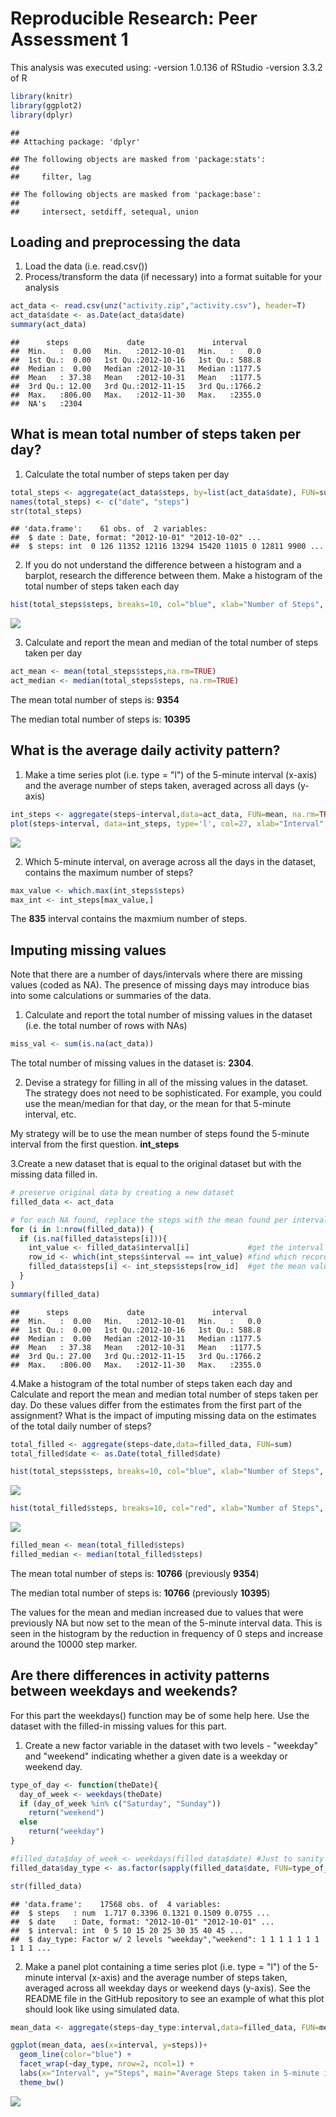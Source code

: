 # Reproducible Research: Peer Assessment 1
This analysis was executed using:
-version 1.0.136 of RStudio
-version 3.3.2 of R


```r
library(knitr)
library(ggplot2)
library(dplyr)
```

```
## 
## Attaching package: 'dplyr'
```

```
## The following objects are masked from 'package:stats':
## 
##     filter, lag
```

```
## The following objects are masked from 'package:base':
## 
##     intersect, setdiff, setequal, union
```
## Loading and preprocessing the data
1. Load the data (i.e. read.csv())
2. Process/transform the data (if necessary) into a format suitable for your analysis

```r
act_data <- read.csv(unz("activity.zip","activity.csv"), header=T)
act_data$date <- as.Date(act_data$date)
summary(act_data)
```

```
##      steps             date               interval     
##  Min.   :  0.00   Min.   :2012-10-01   Min.   :   0.0  
##  1st Qu.:  0.00   1st Qu.:2012-10-16   1st Qu.: 588.8  
##  Median :  0.00   Median :2012-10-31   Median :1177.5  
##  Mean   : 37.38   Mean   :2012-10-31   Mean   :1177.5  
##  3rd Qu.: 12.00   3rd Qu.:2012-11-15   3rd Qu.:1766.2  
##  Max.   :806.00   Max.   :2012-11-30   Max.   :2355.0  
##  NA's   :2304
```

## What is mean total number of steps taken per day?
1. Calculate the total number of steps taken per day

```r
total_steps <- aggregate(act_data$steps, by=list(act_data$date), FUN=sum, na.rm=TRUE)
names(total_steps) <- c("date", "steps")
str(total_steps)
```

```
## 'data.frame':	61 obs. of  2 variables:
##  $ date : Date, format: "2012-10-01" "2012-10-02" ...
##  $ steps: int  0 126 11352 12116 13294 15420 11015 0 12811 9900 ...
```

2. If you do not understand the difference between a histogram and a barplot, research the difference between them. 
Make a histogram of the total number of steps taken each day

```r
hist(total_steps$steps, breaks=10, col="blue", xlab="Number of Steps", ylab="Frequency", main="Histogram of the Total Number of Steps taken each day ")
```

![](PA1_template_files/figure-html/unnamed-chunk-4-1.png)<!-- -->

3. Calculate and report the mean and median of the total number of steps taken per day

```r
act_mean <- mean(total_steps$steps,na.rm=TRUE)
act_median <- median(total_steps$steps, na.rm=TRUE)
```
The mean total number of steps is: <b>9354</b>

The median total number of steps is: <b>10395</b>

## What is the average daily activity pattern?
1. Make a time series plot (i.e. type = "l") of the 5-minute interval (x-axis) and the average number of steps taken, averaged across all days (y-axis)

```r
int_steps <- aggregate(steps~interval,data=act_data, FUN=mean, na.rm=TRUE)
plot(steps~interval, data=int_steps, type='l', col=27, xlab="Interval", ylab="Average Steps", main="Average Steps taken averaged across all days")
```

![](PA1_template_files/figure-html/unnamed-chunk-6-1.png)<!-- -->

2. Which 5-minute interval, on average across all the days in the dataset, contains the maximum number of steps?

```r
max_value <- which.max(int_steps$steps)
max_int <- int_steps[max_value,]
```
The <b>835</b> interval contains the maxmium number of steps.



## Imputing missing values
Note that there are a number of days/intervals where there are missing values (coded as NA). The presence of missing days may introduce bias into some calculations or summaries of the data.

1. Calculate and report the total number of missing values in the dataset (i.e. the total number of rows with NAs)

```r
miss_val <- sum(is.na(act_data))
```
The total number of missing values in the dataset is: <b>2304</b>.

2. Devise a strategy for filling in all of the missing values in the dataset. The strategy does not need to be sophisticated. For example, you could use the mean/median for that day, or the mean for that 5-minute interval, etc.

My strategy will be to use the mean number of steps found the 5-minute interval from the first question. <b>int_steps</b>

3.Create a new dataset that is equal to the original dataset but with the missing data filled in.

```r
# preserve original data by creating a new dataset
filled_data <- act_data

# for each NA found, replace the steps with the mean found per interval from the first question.
for (i in 1:nrow(filled_data)) {
  if (is.na(filled_data$steps[i])){
    int_value <- filled_data$interval[i]             #get the interval value that has NA for steps
    row_id <- which(int_steps$interval == int_value) #find which record that relates to
    filled_data$steps[i] <- int_steps$steps[row_id]  #get the mean value for the step
  }
}
summary(filled_data)
```

```
##      steps             date               interval     
##  Min.   :  0.00   Min.   :2012-10-01   Min.   :   0.0  
##  1st Qu.:  0.00   1st Qu.:2012-10-16   1st Qu.: 588.8  
##  Median :  0.00   Median :2012-10-31   Median :1177.5  
##  Mean   : 37.38   Mean   :2012-10-31   Mean   :1177.5  
##  3rd Qu.: 27.00   3rd Qu.:2012-11-15   3rd Qu.:1766.2  
##  Max.   :806.00   Max.   :2012-11-30   Max.   :2355.0
```

4.Make a histogram of the total number of steps taken each day and Calculate and report the mean and median total number of steps taken per day. Do these values differ from the estimates from the first part of the assignment? What is the impact of imputing missing data on the estimates of the total daily number of steps?

```r
total_filled <- aggregate(steps~date,data=filled_data, FUN=sum)
total_filled$date <- as.Date(total_filled$date)

hist(total_steps$steps, breaks=10, col="blue", xlab="Number of Steps", ylab="Frequency", main="Total Number of Steps taken each day")
```

![](PA1_template_files/figure-html/unnamed-chunk-10-1.png)<!-- -->

```r
hist(total_filled$steps, breaks=10, col="red", xlab="Number of Steps", ylab="Frequency", main="Total Number of Steps taken each day (Imputed)")
```

![](PA1_template_files/figure-html/unnamed-chunk-10-2.png)<!-- -->

```r
filled_mean <- mean(total_filled$steps)
filled_median <- median(total_filled$steps)
```
The mean total number of steps is: <b>10766</b> (previously <b>9354</b>)

The median total number of steps is: <b>10766</b> (previously <b>10395</b>)

The values for the mean and median increased due to values that were previously NA but now set to the mean of the 5-minute interval data.
This is seen in the histogram by the reduction in frequency of 0 steps and increase around the 10000 step marker.

## Are there differences in activity patterns between weekdays and weekends?
For this part the weekdays() function may be of some help here. Use the dataset with the filled-in missing values for this part.

1. Create a new factor variable in the dataset with two levels - "weekday" and "weekend" indicating whether a given date is a weekday or weekend day.

```r
type_of_day <- function(theDate){
  day_of_week <- weekdays(theDate)
  if (day_of_week %in% c("Saturday", "Sunday"))
    return("weekend") 
  else
    return("weekday")
}

#filled_data$day_of_week <- weekdays(filled_data$date) #Just to sanity check the result is correct.
filled_data$day_type <- as.factor(sapply(filled_data$date, FUN=type_of_day))

str(filled_data)
```

```
## 'data.frame':	17568 obs. of  4 variables:
##  $ steps   : num  1.717 0.3396 0.1321 0.1509 0.0755 ...
##  $ date    : Date, format: "2012-10-01" "2012-10-01" ...
##  $ interval: int  0 5 10 15 20 25 30 35 40 45 ...
##  $ day_type: Factor w/ 2 levels "weekday","weekend": 1 1 1 1 1 1 1 1 1 1 ...
```
2. Make a panel plot containing a time series plot (i.e. type = "l") of the 5-minute interval (x-axis) and the average number of steps taken, averaged across all weekday days or weekend days (y-axis). See the README file in the GitHub repository to see an example of what this plot should look like using simulated data.

```r
mean_data <- aggregate(steps~day_type:interval,data=filled_data, FUN=mean)

ggplot(mean_data, aes(x=interval, y=steps))+
  geom_line(color="blue") + 
  facet_wrap(~day_type, nrow=2, ncol=1) +
  labs(x="Interval", y="Steps", main="Average Steps taken in 5-minute interval seperate by weekday and weekend")+
  theme_bw()
```

![](PA1_template_files/figure-html/unnamed-chunk-12-1.png)<!-- -->
